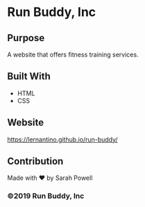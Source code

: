 # Run Buddy, Inc 

## Purpose 
A website that offers fitness training services.

## Built With 
* HTML
* CSS

## Website 
https://lernantino.github.io/run-buddy/

## Contribution
Made with ❤️ by Sarah Powell

### ©️2019 Run Buddy, Inc
